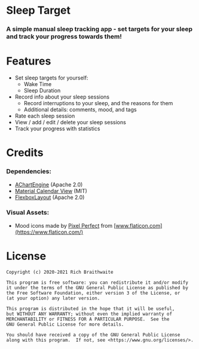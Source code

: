 # Sleep Target

### A simple manual sleep tracking app - set targets for your sleep and track your progress towards them!

# Features

* Set sleep targets for yourself:
  - Wake Time
  - Sleep Duration 
* Record info about your sleep sessions
    - Record interruptions to your sleep, and the reasons for them
    - Additional details: comments, mood, and tags
* Rate each sleep session
* View / add / edit / delete your sleep sessions
* Track your progress with statistics

# Credits

### Dependencies:
* [AChartEngine](https://github.com/ddanny/achartengine) (Apache 2.0)
* [Material Calendar View](https://github.com/prolificinteractive/material-calendarview) (MIT)
* [FlexboxLayout](https://github.com/google/flexbox-layout) (Apache 2.0)

### Visual Assets:
* Mood icons made by [Pixel Perfect](https://www.flaticon.com/authors/pixel-perfect) from [www.flaticon.com](https://www.flaticon.com/)

# License
    Copyright (c) 2020-2021 Rich Braithwaite

    This program is free software: you can redistribute it and/or modify
    it under the terms of the GNU General Public License as published by
    the Free Software Foundation, either version 3 of the License, or
    (at your option) any later version.

    This program is distributed in the hope that it will be useful,
    but WITHOUT ANY WARRANTY; without even the implied warranty of
    MERCHANTABILITY or FITNESS FOR A PARTICULAR PURPOSE.  See the
    GNU General Public License for more details.

    You should have received a copy of the GNU General Public License
    along with this program.  If not, see <https://www.gnu.org/licenses/>.